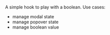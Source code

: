 A simple hook to play with a boolean.
Use cases: 
 - manage modal state
 - manage popover state
 - manage boolean value
